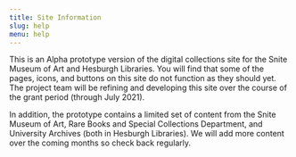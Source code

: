 ```yaml
---
title: Site Information
slug: help
menu: help
---
```


This is an Alpha prototype version of the digital collections site for the Snite Museum of Art and Hesburgh Libraries. You will find that some of the pages, icons, and buttons on this site do not function as they should yet. The project team will be refining and developing this site over the course of the grant period (through July 2021).

In addition, the prototype contains a limited set of content from the Snite Museum of Art, Rare Books and Special Collections Department, and University Archives (both in Hesburgh Libraries). We will add more content over the coming months so check back regularly.

